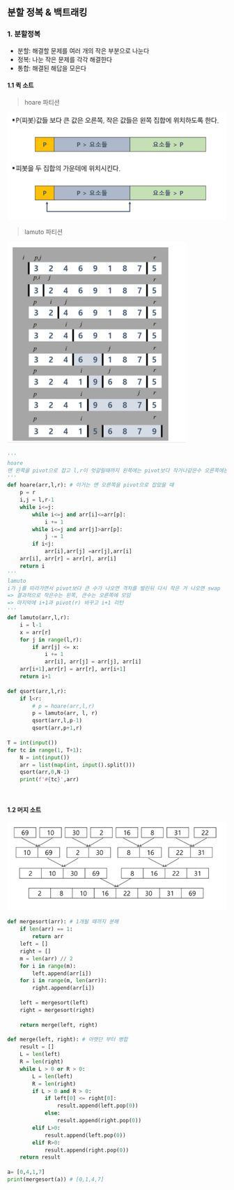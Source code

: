 ## 분할 정복 & 백트래킹

### 1. 분할정복

- 분할: 해결할 문제를 여러 개의 작은 부분으로 나눈다
- 정복: 나눈 작은 문제를 각각 해결한다
- 통합: 해결된 해답을 모은다 

#### 1.1 퀵 소트

> hoare 파티션

![image-20220330135235084](dc&backtracking.assets/image-20220330135235084.png)

> lamuto 파티션

![image-20220330135257436](dc&backtracking.assets/image-20220330135257436.png)

```python
'''
hoare
맨 왼쪽을 pivot으로 잡고 l,r이 엇갈릴때까지 왼쪽에는 pivot보다 작거나같은수 오른쪽에는 pivot보다 큰수 => 마지막에 pivot과 j를 바꿔주고 j리턴
''' 
def hoare(arr,l,r): # 이거는 맨 오른쪽을 pivot으로 잡았을 때
    p = r
    i,j = l,r-1
    while i<=j:
        while i<=j and arr[i]<=arr[p]:
            i += 1
        while i<=j and arr[j]>arr[p]:
            j -= 1
        if i<j:
            arr[i],arr[j] =arr[j],arr[i]
    arr[i], arr[r] = arr[r], arr[i]
    return i
'''
lamuto
i가 j를 따라가면서 pivot보다 큰 수가 나오면 격차를 벌린뒤 다시 작은 거 나오면 swap
=> 결과적으로 작은수는 왼쪽, 큰수는 오른쪽에 모임
=> 마지막에 i+1과 pivot(r) 바꾸고 i+1 리턴
'''
def lamuto(arr,l,r):
    i = l-1
    x = arr[r]
    for j in range(l,r):
        if arr[j] <= x:
            i += 1
            arr[i], arr[j] = arr[j], arr[i]
    arr[i+1],arr[r] = arr[r], arr[i+1]
    return i+1

def qsort(arr,l,r):
    if l<r:
        # p = hoare(arr,l,r)
        p = lamuto(arr, l, r)
        qsort(arr,l,p-1)
        qsort(arr,p+1,r)

T = int(input())
for tc in range(1, T+1):
    N = int(input())
    arr = list(map(int, input().split()))
    qsort(arr,0,N-1)
    print(f'#{tc}',arr)
```



<br>

#### 1.2 머지 소트

![image-20220330145135373](dc&backtracking.assets/image-20220330145135373.png)

```python
def mergesort(arr): # 1개될 때까지 분해
    if len(arr) == 1:
        return arr
    left = []
    right = []
    m = len(arr) // 2
    for i in range(m):
        left.append(arr[i])
    for i in range(m, len(arr)):
        right.append(arr[i])
        
    left = mergesort(left)
    right = mergesort(right)

    return merge(left, right)

def merge(left, right): # 아랫단 부터 병합
    result = []
    L = len(left)
    R = len(right)
    while L > 0 or R > 0:
        L = len(left)
        R = len(right)
        if L > 0 and R > 0:
            if left[0] <= right[0]:
                result.append(left.pop(0))
            else:
                result.append(right.pop(0))
        elif L>0:
            result.append(left.pop(0))
        elif R>0:
            result.append(right.pop(0))
    return result

a= [0,4,1,7]
print(mergesort(a)) # [0,1,4,7]
```

